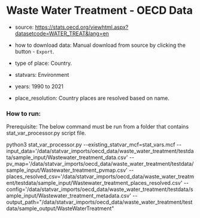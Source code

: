 # Waste Water Treatment - OECD Data

- source: https://stats.oecd.org/viewhtml.aspx?datasetcode=WATER_TREAT&lang=en

- how to download data: Manual download from source by clicking the button - `Export`.

- type of place: Country.

- statvars: Environment

- years: 1990 to 2021

- place_resolution: Country places are resolved based on name.

### How to run:

Prerequisite: The below command must be run from a folder that contains stat_var_processor.py script file.

 python3 stat_var_processor.py --existing_statvar_mcf=stat_vars.mcf --input_data='/data/statvar_imports/oecd_data/waste_water_treatment/testdata/sample_input/Wastewater_treatment_data.csv'  --pv_map='/data/statvar_imports/oecd_data/waste_water_treatment/testdata/sample_input/Wastewater_treatment_pvmap.csv'  --places_resolved_csv='/data/statvar_imports/oecd_data/waste_water_treatment/testdata/sample_input/Wastewater_treatment_places_resolved.csv' --config='/data/statvar_imports/oecd_data/waste_water_treatment/testdata/sample_input/Wastewater_treatment_metadata.csv'   --output_path="/data/statvar_imports/oecd_data/waste_water_treatment/testdata/sample_output/WasteWaterTreatment"

